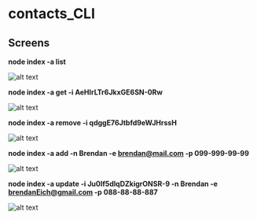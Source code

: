 # contacts_CLI

## Screens

**node index -a list**

![alt text](https://i.imgur.com/IV7f1qD.png)

**node index -a get -i AeHIrLTr6JkxGE6SN-0Rw**

![alt text](https://i.imgur.com/Q0VFiam.png)

**node index -a remove -i qdggE76Jtbfd9eWJHrssH**

![alt text](https://i.imgur.com/AkLjX5Q.png)

**node index -a add -n Brendan -e brendan@mail.com -p 099-999-99-99**

![alt text](https://i.imgur.com/HxnaRam.png)

**node index -a update -i Ju0If5dlqDZkigrONSR-9 -n Brendan -e brendanEich@gmail.com -p
088-88-88-887**

![alt text](https://i.imgur.com/nAlWNJh.png)
